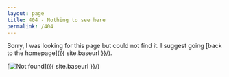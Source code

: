 ```yaml
---
layout: page
title: 404 - Nothing to see here
permalink: /404
---
```


Sorry, I was looking for this page but could not find it. I suggest going [back to the homepage]({{ site.baseurl }}/).

[<img src="{{ site.baseurl }}/images/404.jpg" alt="Not found" />]({{ site.baseurl }}/)

